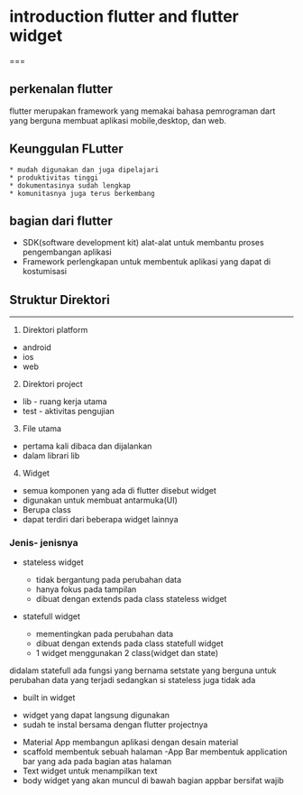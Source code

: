 # introduction flutter and flutter widget

===

## perkenalan flutter
flutter merupakan framework yang memakai bahasa pemrograman dart yang berguna membuat aplikasi mobile,desktop, dan web.

## Keunggulan FLutter
	* mudah digunakan dan juga dipelajari
	* produktivitas tinggi
	* dokumentasinya sudah lengkap
	* komunitasnya juga terus berkembang

## bagian dari flutter
* SDK(software development kit)
alat-alat untuk membantu proses pengembangan aplikasi
* Framework
perlengkapan untuk membentuk aplikasi yang dapat di kostumisasi

## Struktur Direktori
---
1. Direktori platform
* android
* ios
* web

2. Direktori project
* lib - ruang kerja utama
* test - aktivitas pengujian

3. File utama
* pertama kali dibaca dan dijalankan
* dalam librari lib

4. Widget
* semua komponen yang ada di flutter disebut widget
* digunakan untuk membuat antarmuka(UI)
* Berupa class
* dapat terdiri dari beberapa widget lainnya

### Jenis- jenisnya
- stateless widget
	* tidak bergantung pada perubahan data
	* hanya fokus pada tampilan
	* dibuat dengan extends pada class stateless 	widget

- statefull widget
	* mementingkan pada perubahan data
	* dibuat dengan extends pada class statefull 	widget
	* 1 widget menggunakan 2 class(widget dan 	state)

didalam statefull ada fungsi yang bernama setstate yang berguna untuk perubahan data yang terjadi sedangkan si stateless juga tidak ada


- built in widget
* widget yang dapat langsung digunakan
* sudah te instal bersama dengan flutter projectnya

- Material App
membangun aplikasi dengan desain material
- scaffold 
membentuk sebuah halaman
-App Bar 
membentuk application bar yang ada pada bagian atas halaman
- Text
widget untuk menampilkan text
- body 
widget yang akan muncul di bawah bagian appbar bersifat wajib


